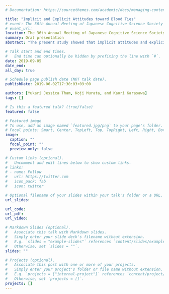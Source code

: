 ```yaml
---
# Documentation: https://sourcethemes.com/academic/docs/managing-content/

title: "Implicit and Explicit Attitudes toward Blood Ties"
# event: The 36th Annual Meeting of Japanese Cognitive Science Society 
# event_url: 
location: The 36th Annual Meeting of Japanese Cognitive Science Society (Shizuoka, Japan)
summary: Oral presentation
abstract: "The present study showed that implicit attitudes and explicit attitudes toward blood ties can be inconsistent. When we measured participants' explicit attitudes toward blood ties, they showed a belief that blood ties' effect is not strong enough to determine people's personality or future. However, when we conducted a scenario-based experiment one month later, participants who read a scenario about an exconvict's biological son showed more negative attitudes toward the protagonist than those who read a scenario about an exconvict's adopted son. This result implies that while people deemphasize or even deny an effect of blood ties as an explicit attitude, they may place significance on the effect as an implicit attitude."

# Talk start and end times.
#   End time can optionally be hidden by prefixing the line with `#`.
date: 2019-09-05
date_end:
all_day: true

# Schedule page publish date (NOT talk date).
publishDate: 2019-06-02T17:30:03+09:00

authors: [Yukari Jessica Tham, Koji Murata, and Kaori Karasawa]
tags: []

# Is this a featured talk? (true/false)
featured: false

# Featured image
# To use, add an image named `featured.jpg/png` to your page's folder. 
# Focal points: Smart, Center, TopLeft, Top, TopRight, Left, Right, BottomLeft, Bottom, BottomRight.
image:
  caption: ""
  focal_point: ""
  preview_only: false

# Custom links (optional).
#   Uncomment and edit lines below to show custom links.
# links:
# - name: Follow
#   url: https://twitter.com
#   icon_pack: fab
#   icon: twitter

# Optional filename of your slides within your talk's folder or a URL.
url_slides:

url_code:
url_pdf:
url_video:

# Markdown Slides (optional).
#   Associate this talk with Markdown slides.
#   Simply enter your slide deck's filename without extension.
#   E.g. `slides = "example-slides"` references `content/slides/example-slides.md`.
#   Otherwise, set `slides = ""`.
slides: ""

# Projects (optional).
#   Associate this post with one or more of your projects.
#   Simply enter your project's folder or file name without extension.
#   E.g. `projects = ["internal-project"]` references `content/project/deep-learning/index.md`.
#   Otherwise, set `projects = []`.
projects: []
---
```

